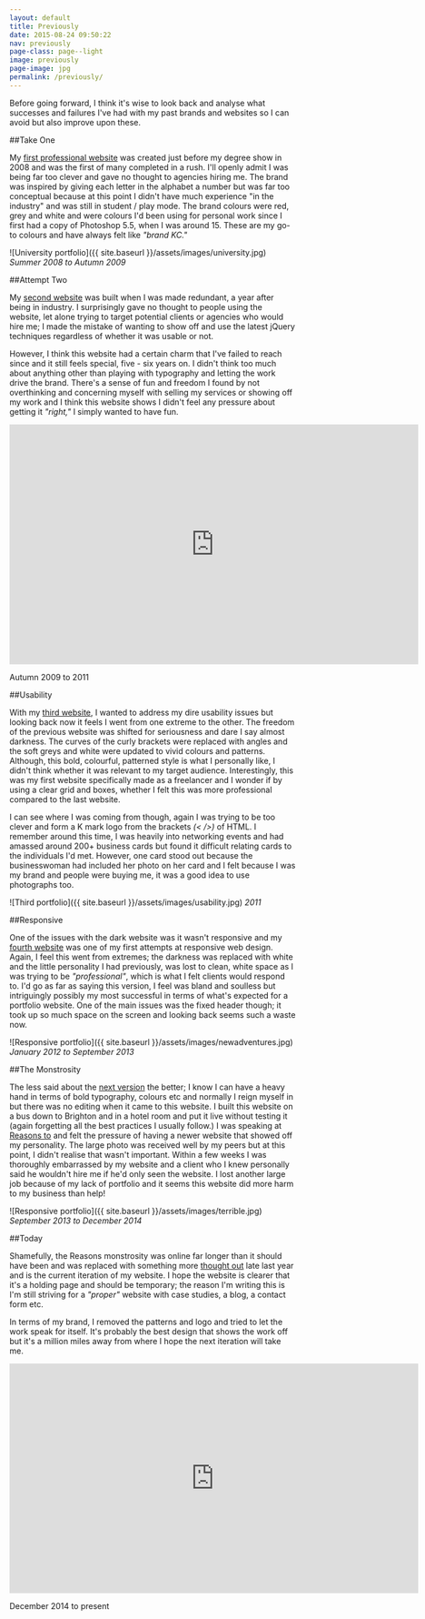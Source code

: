 ```yaml
---
layout: default
title: Previously
date: 2015-08-24 09:50:22
nav: previously
page-class: page--light
image: previously
page-image: jpg
permalink: /previously/
---
```


Before going forward, I think it's wise to look back and analyse what successes and failures I've had with my past brands and websites so I can avoid but also improve upon these.

##Take One

My [first professional website](http://kcory.co/1KK1eUb) was created just before my degree show in 2008 and was the first of many completed in a rush. I'll openly admit I was being far too clever and gave no thought to agencies hiring me. The brand was inspired by giving each letter in the alphabet a number but was far too conceptual because at this point I didn't have much experience "in the industry" and was still in student / play mode. The brand colours were red, grey and white and were colours I'd been using for personal work since I first had a copy of Photoshop 5.5, when I was around 15. These are my go-to colours and have always felt like *"brand KC."*

![University portfolio]({{ site.baseurl }}/assets/images/university.jpg)
*Summer 2008 to Autumn 2009*

##Attempt Two

My [second website](http://kcory.co/1NF8VjT) was built when I was made redundant, a year after being in industry. I surprisingly gave no thought to people using the website, let alone trying to target potential clients or agencies who would hire me; I made the mistake of wanting to show off and use the latest jQuery techniques regardless of whether it was usable or not.

However, I think this website had a certain charm that I've failed to reach since and it still feels special, five - six years on. I didn't think too much about anything other than playing with typography and letting the work drive the brand. There's a sense of fun and freedom I found by not overthinking and concerning myself with selling my services or showing off my work and I think this website shows I didn't feel any pressure about getting it *"right,"* I simply wanted to have fun.

<iframe src="https://player.vimeo.com/video/137236828?color=000000&title=0&byline=0&portrait=0" width="720" height="422" frameborder="0" webkitallowfullscreen mozallowfullscreen allowfullscreen></iframe><p class="caption">Autumn 2009 to 2011</p>

##Usability

With my [third website](http://kcory.co/1Js2ydr), I wanted to address my dire usability issues but looking back now it feels I went from one extreme to the other. The freedom of the previous website was shifted for seriousness and dare I say almost darkness. The curves of the curly brackets were replaced with angles and the soft greys and white were updated to vivid colours and patterns. Although, this bold, colourful, patterned style is what I personally like, I didn't think whether it was relevant to my target audience. Interestingly, this was my first website specifically made as a freelancer and I wonder if by using a clear grid and boxes, whether I felt this was more professional compared to the last website.

I can see where I was coming from though, again I was trying to be too clever and form a K mark logo from the brackets *(< />)* of HTML. I remember around this time, I was heavily into networking events and had amassed around 200+ business cards but found it difficult relating cards to the individuals I'd met. However, one card stood out because the businesswoman had included her photo on her card and I felt because I was my brand and people were buying me, it was a good idea to use photographs too.

![Third portfolio]({{ site.baseurl }}/assets/images/usability.jpg)
*2011*

##Responsive

One of the issues with the dark website was it wasn't responsive and my [fourth website](http://kcory.co/1NPQfM1) was one of my first attempts at responsive web design. Again, I feel this went from extremes; the darkness was replaced with white and the little personality I had previously, was lost to clean, white space as I was trying to be *"professional"*, which is what I felt clients would respond to. I'd go as far as saying this version, I feel was bland and soulless but intriguingly possibly my most successful in terms of what's expected for a portfolio website. One of the main issues was the fixed header though; it took up so much space on the screen and looking back seems such a waste now.

![Responsive portfolio]({{ site.baseurl }}/assets/images/newadventures.jpg)
*January 2012 to September 2013*

##The Monstrosity

The less said about the [next version](http://kcory.co/1I9h4Wu) the better; I know I can have a heavy hand in terms of bold typography, colours etc and normally I reign myself in but there was no editing when it came to this website. I built this website on a bus down to Brighton and in a hotel room and put it live without testing it (again forgetting all the best practices I usually follow.) I was speaking at [Reasons to](http://reasons.to) and felt the pressure of having a newer website that showed off my personality. The large photo was received well by my peers but at this point, I didn't realise that wasn't important. Within a few weeks I was thoroughly embarrassed by my website and a client who I knew personally said he wouldn't hire me if he'd only seen the website. I lost another large job because of my lack of portfolio and it seems this website did more harm to my business than help!

![Responsive portfolio]({{ site.baseurl }}/assets/images/terrible.jpg)
*September 2013 to December 2014*

##Today

Shamefully, the Reasons monstrosity was online far longer than it should have been and was replaced with something more [thought out](http://kcory.co/1KrttqO) late last year and is the current iteration of my website. I hope the website is clearer that it's a holding page and should be temporary; the reason I'm writing this is I'm still striving for a *"proper"* website with case studies, a blog, a contact form etc.

In terms of my brand, I removed the patterns and logo and tried to let the work speak for itself. It's probably the best design that shows the work off but it's a million miles away from where I hope the next iteration will take me.

<iframe src="https://player.vimeo.com/video/137237200?&color=000000&title=0&byline=0&portrait=0" width="720" height="404" frameborder="0" webkitallowfullscreen mozallowfullscreen allowfullscreen></iframe><p class="caption">December 2014 to present</p>
